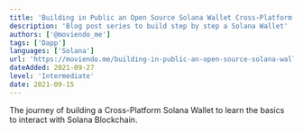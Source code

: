 ```yaml
---
title: 'Building in Public an Open Source Solana Wallet Cross-Platform App with Expo, Web3 and React Native'
description: 'Blog post series to build step by step a Solana Wallet'
authors: ['@moviendo_me']
tags: ['Dapp']
languages: ['Solana']
url: 'https://moviendo.me/building-in-public-an-open-source-solana-wallet-cross-platform-app-with-expo-web3-react-native/index.html'
dateAdded: 2021-09-27
level: 'Intermediate'
date: 2021-09-15
---
```


The journey of building a Cross-Platform Solana Wallet to learn the basics to interact with Solana Blockchain.